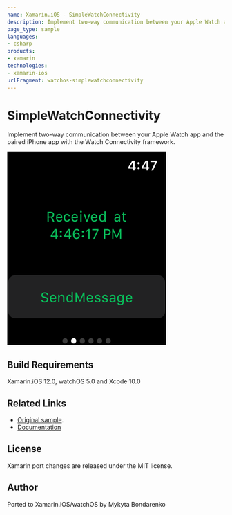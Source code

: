 ```yaml
---
name: Xamarin.iOS - SimpleWatchConnectivity
description: Implement two-way communication between your Apple Watch app and the paired iPhone app with the Watch Connectivity framework. Build Requirements...
page_type: sample
languages:
- csharp
products:
- xamarin
technologies:
- xamarin-ios
urlFragment: watchos-simplewatchconnectivity
---
```

# SimpleWatchConnectivity

Implement two-way communication between your Apple Watch app and the paired iPhone app with the Watch Connectivity framework.

![Watch app](Screenshots/watchOS/screenshot-1.png)

## Build Requirements

Xamarin.iOS 12.0, watchOS 5.0 and Xcode 10.0

## Related Links

- [Original sample](https://developer.apple.com/documentation/watchconnectivity/using_watch_connectivity_to_communicate_between_your_apple_watch_app_and_iphone_app).
- [Documentation](https://developer.apple.com/documentation/watchconnectivity)

## License

Xamarin port changes are released under the MIT license.

## Author

Ported to Xamarin.iOS/watchOS by Mykyta Bondarenko
